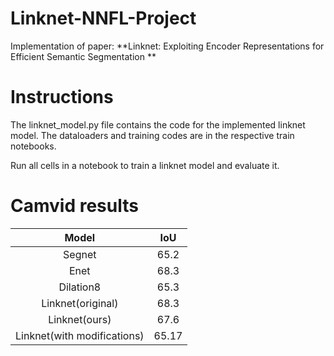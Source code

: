 # Linknet-NNFL-Project
Implementation of paper: **Linknet: Exploiting Encoder Representations for Efficient Semantic Segmentation
**

# Instructions
The linknet_model.py file contains the code for the implemented linknet model. The dataloaders and training codes are in the respective train notebooks.

Run all cells in a notebook to train a linknet model and evaluate it.

# Camvid results
| Model | IoU |
|:--------:|:---------:|
| Segnet| 65.2|
| Enet| 68.3|
| Dilation8 | 65.3|
| Linknet(original) | 68.3|
| Linknet(ours) | 67.6 |
| Linknet(with modifications)| 65.17|
